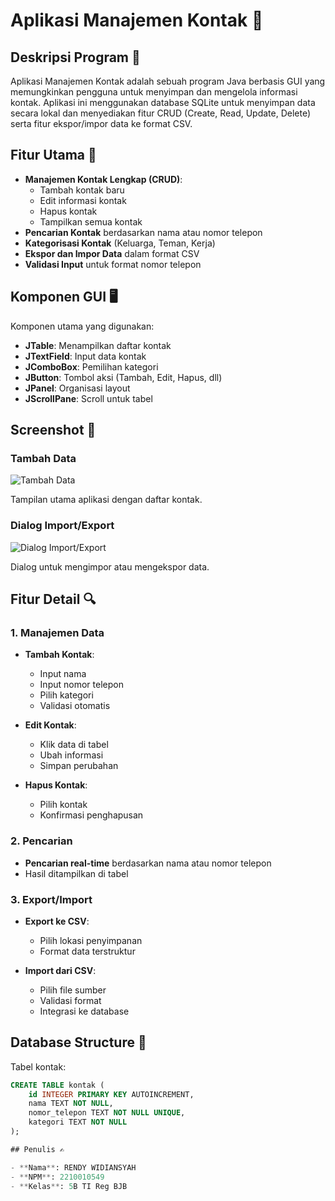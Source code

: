 # Aplikasi Manajemen Kontak 📱

## Deskripsi Program 📝

Aplikasi Manajemen Kontak adalah sebuah program Java berbasis GUI yang memungkinkan pengguna untuk menyimpan dan mengelola informasi kontak. Aplikasi ini menggunakan database SQLite untuk menyimpan data secara lokal dan menyediakan fitur CRUD (Create, Read, Update, Delete) serta fitur ekspor/impor data ke format CSV.

## Fitur Utama 🔧

- **Manajemen Kontak Lengkap (CRUD)**:
  - Tambah kontak baru
  - Edit informasi kontak
  - Hapus kontak
  - Tampilkan semua kontak
- **Pencarian Kontak** berdasarkan nama atau nomor telepon
- **Kategorisasi Kontak** (Keluarga, Teman, Kerja)
- **Ekspor dan Impor Data** dalam format CSV
- **Validasi Input** untuk format nomor telepon

## Komponen GUI 🖥️

Komponen utama yang digunakan:

- **JTable**: Menampilkan daftar kontak
- **JTextField**: Input data kontak
- **JComboBox**: Pemilihan kategori
- **JButton**: Tombol aksi (Tambah, Edit, Hapus, dll)
- **JPanel**: Organisasi layout
- **JScrollPane**: Scroll untuk tabel

## Screenshot 📸

### Tambah Data

![Tambah Data](URL-to-screenshot)

Tampilan utama aplikasi dengan daftar kontak.

### Dialog Import/Export

![Dialog Import/Export](URL-to-screenshot)

Dialog untuk mengimpor atau mengekspor data.

## Fitur Detail 🔍

### 1. Manajemen Data

- **Tambah Kontak**:

  - Input nama
  - Input nomor telepon
  - Pilih kategori
  - Validasi otomatis

- **Edit Kontak**:

  - Klik data di tabel
  - Ubah informasi
  - Simpan perubahan

- **Hapus Kontak**:
  - Pilih kontak
  - Konfirmasi penghapusan

### 2. Pencarian

- **Pencarian real-time** berdasarkan nama atau nomor telepon
- Hasil ditampilkan di tabel

### 3. Export/Import

- **Export ke CSV**:

  - Pilih lokasi penyimpanan
  - Format data terstruktur

- **Import dari CSV**:
  - Pilih file sumber
  - Validasi format
  - Integrasi ke database

## Database Structure 💾

Tabel kontak:

```sql
CREATE TABLE kontak (
    id INTEGER PRIMARY KEY AUTOINCREMENT,
    nama TEXT NOT NULL,
    nomor_telepon TEXT NOT NULL UNIQUE,
    kategori TEXT NOT NULL
);

## Penulis ✍️

- **Nama**: RENDY WIDIANSYAH
- **NPM**: 2210010549
- **Kelas**: 5B TI Reg BJB
```

